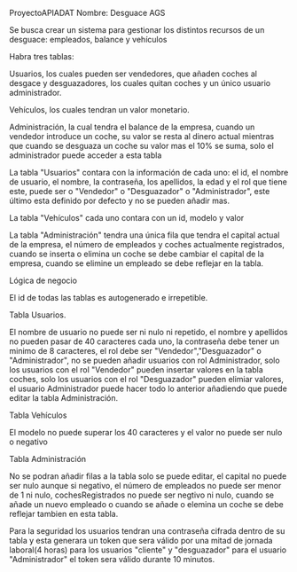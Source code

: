 ProyectoAPIADAT
Nombre: Desguace AGS

Se busca crear un sistema para gestionar los distintos recursos de un desguace: empleados, balance y vehículos

Habra tres tablas:

Usuarios, los cuales pueden ser vendedores, que añaden coches al desgace y desguazadores, los cuales quitan coches y un único usuario administrador.

Vehículos, los cuales tendran un valor monetario.

Administración, la cual tendra el balance de la empresa, cuando un vendedor introduce un coche, su valor se resta al dinero actual mientras que cuando se desguaza un coche su valor mas el 10% se suma, solo el administrador puede acceder a esta tabla

La tabla "Usuarios" contara con la información de cada uno: el id, el nombre de usuario, el nombre, la contraseña, los apellidos, la edad y el rol que tiene este, puede ser o "Vendedor" o "Desguazador" o "Administrador", este último esta definido por defecto y no se pueden añadir mas.

La tabla "Vehículos" cada uno contara con un id, modelo y valor

La tabla "Administración" tendra una única fila que tendra el capital actual de la empresa, el número de empleados y coches actualmente registrados, cuando se inserta o elimina un coche se debe cambiar el capital de la empresa, cuando se elimine un empleado se debe reflejar en la tabla.

Lógica de negocio

El id de todas las tablas es autogenerado e irrepetible.

Tabla Usuarios.

El nombre de usuario no puede ser ni nulo ni repetido, el nombre y apellidos no pueden pasar de 40 caracteres cada uno, la contraseña debe tener un minimo de 8 caracteres, el rol debe ser "Vendedor","Desguazador" o "Administrador", no se pueden añadir usuarios con rol Administrador, solo los usuarios con el rol "Vendedor" pueden insertar valores en la tabla coches, solo los usuarios con el rol "Desguazador" pueden elimiar valores, el usuario Administrador puede hacer todo lo anterior añadiendo que puede editar la tabla Administración.

Tabla Vehículos

El modelo no puede superar los 40 caracteres y el valor no puede ser nulo o negativo

Tabla Administración

No se podran añadir filas a la tabla solo se puede editar, el capital no puede ser nulo aunque si negativo, el número de empleados no puede ser menor de 1 ni nulo, cochesRegistrados no puede ser negtivo ni nulo, cuando se añade un nuevo empleado o cuando se añade o elemina un coche se debe reflejar tambien en esta tabla.

Para la seguridad los usuarios tendran una contraseña cifrada dentro de su tabla y esta generara un token que sera válido por una mitad de jornada laboral(4 horas) para los usuarios "cliente" y "desguazador" para el usuario "Administrador" el token sera válido durante 10 minutos.


